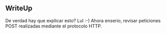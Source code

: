 ## WriteUp
De verdad hay que explicar esto? Lul :-)
Ahora enserio, revisar peticiones POST realizadas mediante el protocolo HTTP. 
